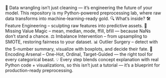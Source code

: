 🚀 Data wrangling isn’t just cleaning — it’s engineering the future of your model.
This repository is my Python-powered preprocessing lab, where raw data transforms into machine-learning-ready gold.
🔍 What’s inside?
🛠 Feature Engineering – sculpting raw features into predictive assets.
🧩 Missing Value Magic – mean, median, mode, ffill, bfill — because NaNs don’t stand a chance.
⚖️ Imbalance Intervention – from upsampling to SMOTE, restoring fairness to your dataset.
📊 Outlier Surgery – detect with the 5-number summary, visualize with boxplots, and decide their fate.
🔄 Encoding Arsenal – One-Hot, Ordinal, Target-Guided — the right tool for every categorical beast.
💡 Every step blends concept explanation with real Python code + visualizations, so this isn’t just a tutorial — it’s a blueprint for production-ready preprocessing.
